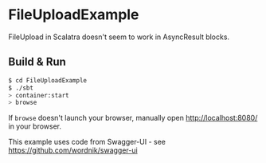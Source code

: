 # FileUploadExample #

FileUpload in Scalatra doesn't seem to work in AsyncResult blocks.

## Build & Run ##

```sh
$ cd FileUploadExample
$ ./sbt
> container:start
> browse
```

If `browse` doesn't launch your browser, manually open [http://localhost:8080/](http://localhost:8080/) in your browser.

This example uses code from Swagger-UI - see https://github.com/wordnik/swagger-ui
